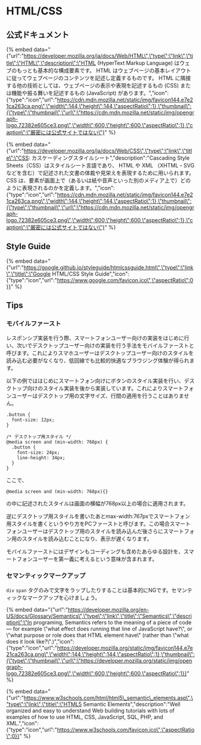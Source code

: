# HTML/CSS

## 公式ドキュメント

{% embed data="{\"url\":\"https://developer.mozilla.org/ja/docs/Web/HTML\",\"type\":\"link\",\"title\":\"HTML\",\"description\":\"HTML \(HyperText Markup Language\) はウェブのもっとも基本的な構成要素です。 HTML はウェブページの基本レイアウトに従ってウェブページのコンテンツを記述し定義するものです。 HTML に隣接する他の技術としては、ウェブページの表示や表現を記述するもの \(CSS\) または機能や振る舞いを記述するもの \(JavaScript\) があります。\",\"icon\":{\"type\":\"icon\",\"url\":\"https://cdn.mdn.mozilla.net/static/img/favicon144.e7e21ca263ca.png\",\"width\":144,\"height\":144,\"aspectRatio\":1},\"thumbnail\":{\"type\":\"thumbnail\",\"url\":\"https://cdn.mdn.mozilla.net/static/img/opengraph-logo.72382e605ce3.png\",\"width\":600,\"height\":600,\"aspectRatio\":1},\"caption\":\"厳密には公式サイトではない\"}" %}

{% embed data="{\"url\":\"https://developer.mozilla.org/ja/docs/Web/CSS\",\"type\":\"link\",\"title\":\"CSS: カスケーディングスタイルシート\",\"description\":\"Cascading Style Sheets（CSS）はスタイルシート言語であり、 HTML や XML （XHTML・SVG などを含む）で記述された文書の体裁や見栄えを表現するために用いられます。 CSS は、要素が画面上で（あるいは紙や音声といった別のメディア上で）どのように表現されるのかを定義します。\",\"icon\":{\"type\":\"icon\",\"url\":\"https://cdn.mdn.mozilla.net/static/img/favicon144.e7e21ca263ca.png\",\"width\":144,\"height\":144,\"aspectRatio\":1},\"thumbnail\":{\"type\":\"thumbnail\",\"url\":\"https://cdn.mdn.mozilla.net/static/img/opengraph-logo.72382e605ce3.png\",\"width\":600,\"height\":600,\"aspectRatio\":1},\"caption\":\"厳密には公式サイトではない\"}" %}

## Style Guide

{% embed data="{\"url\":\"https://google.github.io/styleguide/htmlcssguide.html\",\"type\":\"link\",\"title\":\"Google HTML/CSS Style Guide\",\"icon\":{\"type\":\"icon\",\"url\":\"https://www.google.com/favicon.ico\",\"aspectRatio\":0}}" %}

## Tips

### モバイルファースト

レスポンシブ実装を行う際、スマートフォンユーザー向けの実装をはじめに行い、次いでデスクトップユーザー向けの実装を行う手法をモバイルファーストと呼びます。これによりスマホユーザーはデスクトップユーザー向けのスタイルを読み込む必要がなくなり、低回線でも比較的快適なブラウジング体験が得られます。

以下の例でははじめにスマートフォン向けにボタンのスタイル実装を行い、デスクトップ向けのスタイル実装を後から実装しています。これによりスマートフォンユーザーはデスクトップ用の文字サイズ、行間の適用を行うことはありません。

```text
.button {
  font-size: 12px;
}

/* デスクトップ用スタイル */
@media screen and (min-width: 768px) {
  .button {
    font-size: 24px;
    line-height: 34px;
  }
}
```

ここで、

```text
@media screen and (min-width: 768px){}
```

の中に記述されたスタイルは画面の横幅が768px以上の場合に適用されます。

逆にデスクトップ用スタイルを書いたあとmax-width:767pxでスマートフォン用スタイルを書くというやり方をPCファーストと呼びます。この場合スマートフォンユーザーはデスクトップ用のスタイルを読み込んだ後さらにスマートフォン用のスタイルを読み込むことになり、表示が遅くなります。

モバイルファーストにはデザインもコーディングも含めたあらゆる設計を、スマートフォンユーザーを第一義に考えるという意味が含まれます。

###  セマンティックマークアップ

  `div`  `span` タグのみで文字をラップしたりすることは基本的にNGです。セマンティックなマークアップを心けましょう。

{% embed data="{\"url\":\"https://developer.mozilla.org/en-US/docs/Glossary/Semantics\",\"type\":\"link\",\"title\":\"Semantics\",\"description\":\"In programing, Semantics refers to the meaning of a piece of code — for example \\"what effect does running that line of JavaScript have?\\", or \\"what purpose or role does that HTML element have\\" \(rather than \\"what does it look like?\\".\)\",\"icon\":{\"type\":\"icon\",\"url\":\"https://developer.mozilla.org/static/img/favicon144.e7e21ca263ca.png\",\"width\":144,\"height\":144,\"aspectRatio\":1},\"thumbnail\":{\"type\":\"thumbnail\",\"url\":\"https://developer.mozilla.org/static/img/opengraph-logo.72382e605ce3.png\",\"width\":600,\"height\":600,\"aspectRatio\":1}}" %}

{% embed data="{\"url\":\"https://www.w3schools.com/html/html5\_semantic\_elements.asp\",\"type\":\"link\",\"title\":\"HTML5 Semantic Elements\",\"description\":\"Well organized and easy to understand Web building tutorials with lots of examples of how to use HTML, CSS, JavaScript, SQL, PHP, and XML.\",\"icon\":{\"type\":\"icon\",\"url\":\"https://www.w3schools.com/favicon.ico\",\"aspectRatio\":0}}" %}



